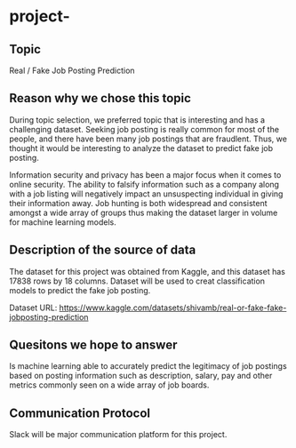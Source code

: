 # project-
## Topic
Real / Fake Job Posting Prediction 

## Reason why we chose this topic
During topic selection, we preferred topic that is interesting and has a challenging dataset. 
Seeking job posting is really common for most of the people, and  there have been many job postings that are fraudlent. Thus, we thought it would be interesting to analyze the dataset to predict fake job posting. 

Information security and privacy has been a major focus when it comes to online security. The ability to falsify information such as a company along with a job listing will negatively impact an unsuspecting individual in giving their information away. Job hunting is both widespread and consistent amongst a wide array of groups thus making the dataset larger in volume for machine learning models.

## Description of the source of data
The dataset for this project was obtained from Kaggle, and this dataset has 17838 rows by 18 columns. 
Dataset will be used to creat classification models to predict the fake job posting.  

Dataset URL:
https://www.kaggle.com/datasets/shivamb/real-or-fake-fake-jobposting-prediction

## Quesitons we hope to answer
Is machine learning able to accurately predict the legitimacy of job postings based on posting information such as description, salary, pay and other metrics commonly seen on a wide array of job boards.

## Communication Protocol
Slack will be major communication platform for this project. 
